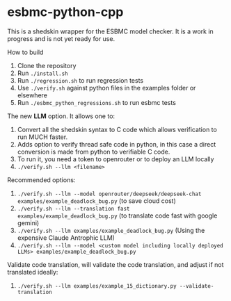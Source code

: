 # esbmc-python-cpp
This is a shedskin wrapper for the ESBMC model checker. It is a work in progress and is not yet ready for use.

How to build

1. Clone the repository
1. Run ```./install.sh```
1. Run ```./regression.sh``` to run regression tests
1. Use ```./verify.sh``` against python files in the examples folder or elsewhere
1. Run ```./esbmc_python_regressions.sh``` to run esbmc tests


The new **LLM** option. It allows one to:

1. Convert all the shedskin syntax to C code which allows verification to run MUCH faster.
1. Adds option to verify thread safe code in python, in this case a direct conversion is made from python to verifiable C code.
1. To run it, you need a token to openrouter or to deploy an LLM locally
1. ```./verify.sh --llm <filename>```

Recommended options:

1. ```./verify.sh --llm --model openrouter/deepseek/deepseek-chat examples/example_deadlock_bug.py``` (to save cloud cost)
1. ```./verify.sh --llm --translation fast examples/example_deadlock_bug.py``` (to translate code fast with google gemini)
1. ```./verify.sh --llm examples/example_deadlock_bug.py``` (Using the expensive Claude Antrophic LLM)
1. ```./verify.sh --llm --model <custom model including locally deployed LLMs> examples/example_deadlock_bug.py```

Validate code translation, will validate the code translation, and adjust if not translated ideally:

1. ````./verify.sh --llm examples/example_15_dictionary.py --validate-translation````

